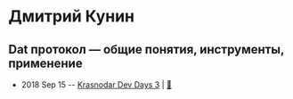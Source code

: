 # Дмитрий Кунин

## Dat протокол — общие понятия, инструменты, применение
- 2018 Sep 15 -- [Krasnodar Dev Days 3](https://www.youtube.com/watch?v=ON07SLfox9I)  | [:notebook:](https://yadi.sk/i/B1-2Zmt5Aq33Vg)  
